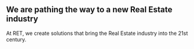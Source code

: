 ## We are pathing the way to a new Real Estate industry
At RET, we create solutions that bring the Real Estate industry into the 21st century.
